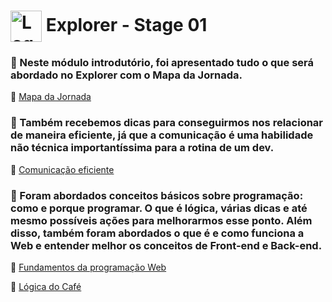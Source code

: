 # <img src="https://imgur.com/X4HdxWx.png"  width="50px" align="center" alt="Logo Explorer em formato de Hexagono Azul com detalhes azul claro"> Explorer - Stage 01

### 📌 Neste módulo introdutório, foi apresentado tudo o que será abordado no Explorer com o Mapa da Jornada.

 🔗 [Mapa da Jornada](https://github.com/RodrigoLuigi/Explorer---RocketSeat/blob/master/Stage%2001%20-%20Fundamentos%20Programa%C3%A7%C3%A3o%20Web/Landing%2001%20-%20Mapa%20da%20Jornada.pdf)

### 📌 Também recebemos dicas para conseguirmos nos relacionar de maneira eficiente, já que a comunicação é uma habilidade não técnica importantíssima para a rotina de um dev.

 🔗 [Comunicação eficiente](https://github.com/RodrigoLuigi/Explorer---RocketSeat/blob/master/Stage%2001%20-%20Fundamentos%20Programa%C3%A7%C3%A3o%20Web/Comunicao%20eficiente.pdf)

### 📌 Foram abordados conceitos básicos sobre programação: como e porque programar. O que é lógica, várias dicas e até mesmo possíveis ações para melhorarmos esse ponto. Além disso, também foram abordados o que é e como funciona a Web e entender melhor os conceitos de Front-end e Back-end.

 🔗 [Fundamentos da programação Web](https://github.com/RodrigoLuigi/Explorer---RocketSeat/blob/master/Stage%2001%20-%20Fundamentos%20Programa%C3%A7%C3%A3o%20Web/Stage%2001%20-%20Fundamentos%20da%20programao%20WEB.pdf)

 🔗 [Lógica do Café](https://github.com/RodrigoLuigi/Explorer---RocketSeat/blob/master/Stage%2001%20-%20Fundamentos%20Programa%C3%A7%C3%A3o%20Web/Desafio%20do%20Cafe.pdf)









